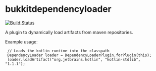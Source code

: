 # bukkitdependencyloader

[![Build Status](http://giant.ddnss.de:8180/buildStatus/icon?job=BukkitDependencyLoader)](http://giant.ddnss.de:8180/job/BukkitDependencyLoader/)

A plugin to dynamically load artifacts from maven repositories.

Example usage:
 
     // Loads the kotlin runtime into the classpath
     DependencyLoader loader = DependencyLoaderPlugin.forPlugin(this);
     loader.loadArtifact("org.jetbrains.kotlin", "kotlin-stdlib", "1.1.1");
